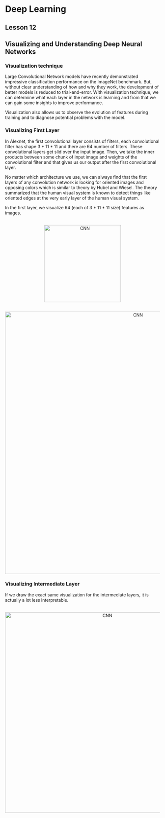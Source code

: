 # Deep Learning
## Lesson 12
## Visualizing and Understanding Deep Neural Networks

<h3>Visualization technique</h3>
Large Convolutional Network models have recently demonstrated impressive classification performance on the ImageNet benchmark. But, without clear understanding
of how and why they work, the development of better models is reduced to trial-and-error. With visualization technique, we can determine what each layer in the network is learning and from that we can gain some insights to improve performance. 

Visualization  also allows us to observe the evolution of features during training and to diagnose potential problems with the model.

<h3>Visualizing First Layer</h3>
In Alexnet, the first convolutional layer consists of filters, each convolutional filter has shape 3 * 11 * 11 and there are 64 number of filters. These convolutional layers
get slid over the input image. Then, we take the inner products between some chunk of input image and weights of the convolutional filter and that gives us our output after the first convolutional layer.

No matter which architecture we use, we can always find that the first layers of any convolution network is looking for oriented images and opposing colors which is similar to theory by Hubel and Wiesel. The theory summarized that the human visual system is known to detect things like oriented edges at the very early layer of the human visual system.

In the first layer, we visualize 64 (each of 3 * 11 * 11 size) features as images.

<p align="center">
  <br>
  <img src="https://user-images.githubusercontent.com/45029614/170627446-7fd38e1c-57a4-42b5-9304-5bb64bab686f.PNG" width="250" title="CNN">
</p>

<p align="center">
  <br>
  <img src="https://user-images.githubusercontent.com/45029614/170627573-2ef18834-43a9-486e-9b49-6e02b0a08891.PNG" width="850" title="CNN">
</p>

<h3>Visualizing Intermediate Layer</h3>

If we draw the exact same visualization for the intermediate layers, it is actually a lot less interpretable.

<p align="center">
  <br>
  <img src="https://user-images.githubusercontent.com/45029614/170631541-72d75e90-0448-4130-a495-9f6f4270152f.PNG" width="650" title="CNN">
</p>

